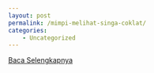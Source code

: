 ```yaml
---
layout: post
permalink: /mimpi-melihat-singa-coklat/
categories:
    - Uncategorized
---
```


[Baca Selengkapnya](/01)